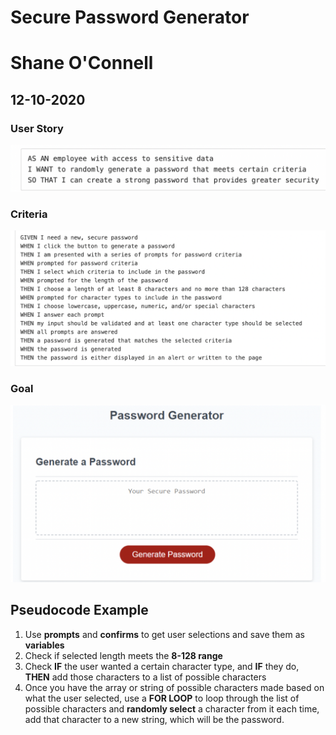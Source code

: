 # Secure Password Generator
# Shane O'Connell
## 12-10-2020

### User Story

![Screenshot-User-Story](./img/screenshot-userstory.png)

### Criteria

![Screenshot-criteria](./img/screenshot-criteria.png)

### Goal 

![Screenshot-password-generator](./img/screenshot-generator.png)


## Pseudocode Example

1. Use __prompts__ and __confirms__ to get user selections and save them as __variables__
2. Check if selected length meets the __8-128 range__
3. Check __IF__ the user wanted a certain character type, and __IF__ they do, __THEN__ add those characters to a list of possible characters
4. Once you have the array or string of possible characters made based on what the user selected, use a __FOR LOOP__ to loop through the list of possible characters and __randomly select__ a character from it each time, add that character to a new string, which will be the password.

